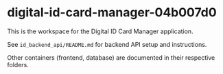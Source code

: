 # digital-id-card-manager-04b007d0

This is the workspace for the Digital ID Card Manager application.

See `id_backend_api/README.md` for backend API setup and instructions.

Other containers (frontend, database) are documented in their respective folders.

